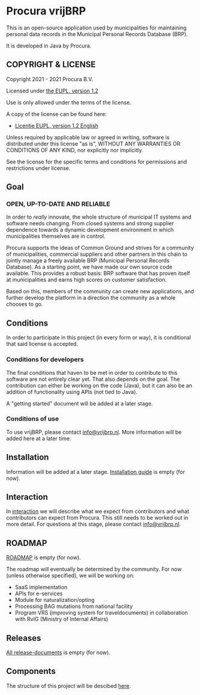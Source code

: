# Procura vrijBRP

This is an open-source application used by municipalities for maintaining
personal data records in the Municipal Personal Records Database (BRP).

It is developed in Java by Procura.

## COPYRIGHT & LICENSE

Copyright 2021 - 2021 Procura B.V.

Licensed under [the EUPL, version 1.2](../LICENSE.md)

Use is only allowed under the terms of the license.

A copy of the license can be found here:
 - [Licentie EUPL, version 1.2 English](https://joinup.ec.europa.eu/sites/default/files/custom-page/attachment/eupl_v1.2_en.pdf)

Unless required by applicable law or agreed in writing, software is
distributed under this license "as is", WITHOUT ANY WARRANTIES OR
CONDITIONS OF ANY KIND, nor explicitly nor implicitly.

See the license for the specific terms and conditions for permissions
and restrictions under license.

## Goal

### OPEN, UP-TO-DATE AND RELIABLE

In order to *really* innovate, the whole structure of municipal IT
systems and software needs changing. From closed systems and strong
supplier dependence towards a dynamic development environment in
which municipalities themselves are in control.

Procura supports the ideas of Common Ground and strives for a community
of municipalities, commercial suppliers and other partners in this chain
to jointly manage a freely available BRP (Municipal Personal Records
Database).  As a starting point, we have made our own source code available.
This provides a robust basis: BRP software that has proven itself at
municipalities and earns high scores on customer satisfaction.

Based on this, members of the community can create new applications, and
further develop the platform in a direction the community as a whole
chooses to go.

## Conditions

In order to participate in this project (in every form or way), it is
conditional that said license is accepted.

### Conditions for developers

The final conditions that haven to be met in order to contribute to
this software are not entirely clear yet. That also depends on the goal.
The contribution can either be working on the code (Java), but it can
also be an addition of functionality using APIs (not tied to Java).

A "getting started" document will be added at a later stage.

### Conditions of use

To use vrijBRP, please contact info@vrijbrp.nl.
More information will be added here at a later time.

## Installation

Information will be added at a later stage.
[Installation guide](INSTALL.md) is empty (for now).

## Interaction

In [interaction](INTERACTION.md) we will describe what we expect from
contributors and what contributors can expect from Procura. This still
needs to be worked out in more detail. For questions at this stage,
please contact info@vrijbrp.nl.

## ROADMAP

[ROADMAP](ROADMAP.md) is empty (for now).

The roadmap will eventually be determined by the community. For now
(unless otherwise specified), we will be working on:

- SaaS implementation
- APIs for e-services
- Module for naturalization/opting
- Processing BAG mutations from national facility
- Program VRS (improving system for traveldocuments) in collaboration
  with RvIG (Ministry of Internal Affairs)

## Releases

[All release-documents](../Release/Releases.md) is empty (for now).

## Components

The structure of this project will be descibed [here](PROJECT-EN.md).
